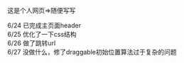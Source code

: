 这是个人网页=>随便写写

6/24  已完成主页面header                                  
6/25  优化了一下css结构                            
6/26  做了跳转url                        
6/27  没做什么，修了draggable初始位置算法过于复杂的问题

